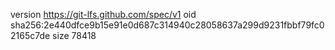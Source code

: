 version https://git-lfs.github.com/spec/v1
oid sha256:2e440dfce9b15e91e0d687c314940c28058637a299d9231fbbf79fc02165c7de
size 78418
